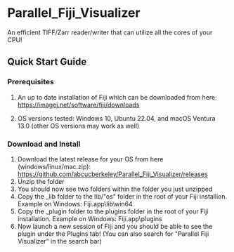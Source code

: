 # Parallel_Fiji_Visualizer
An efficient TIFF/Zarr reader/writer that can utilize all the cores of your CPU!

## Quick Start Guide

### Prerequisites
1. An up to date installation of Fiji which can be downloaded from here: https://imagej.net/software/fiji/downloads

2. OS versions tested: Windows 10, Ubuntu 22.04, and macOS Ventura 13.0 (other OS versions may work as well)

### Download and Install
1. Download the latest release for your OS from here (windows/linux/mac.zip): https://github.com/abcucberkeley/Parallel_Fiji_Visualizer/releases
2. Unzip the folder
3. You should now see two folders within the folder you just unzipped
4. Copy the _lib folder to the lib/"os" folder in the root of your Fiji installion. Example on Windows: Fiji.app\lib\win64
5. Copy the _plugin folder to the plugins folder in the root of your Fiji installation. Example on Windows: Fiji.app\plugins
6. Now launch a new session of Fiji and you should be able to see the plugin under the Plugins tab! (You can also search for "Parallel Fiji Visualizer" in the search bar)

